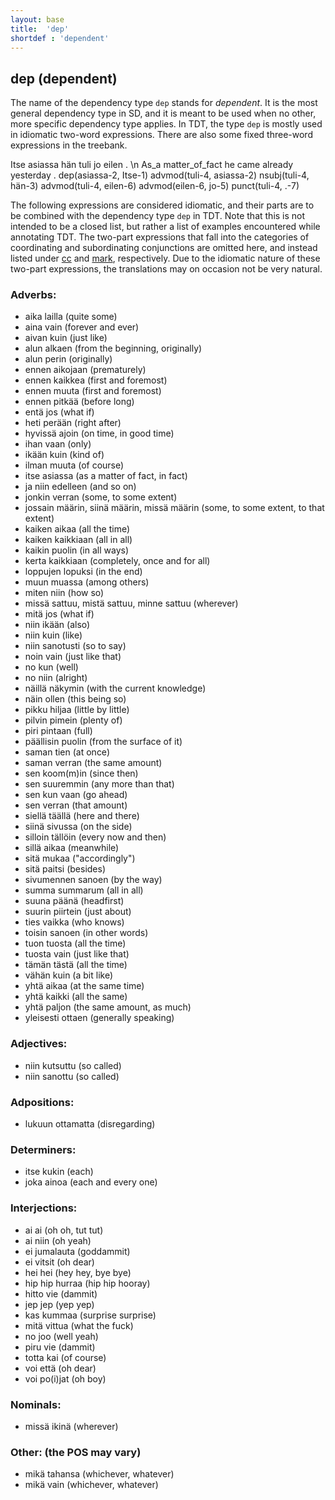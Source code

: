 ```yaml
---
layout: base
title:  'dep'
shortdef : 'dependent'
---
```


## dep (dependent) <a name="sec-dep"></a>

The name of the dependency type `dep` stands for *dependent*. It is the most general dependency type in SD, and it is meant to be used when no other, more specific dependency type applies. In TDT, the type `dep` is mostly used in idiomatic two-word expressions. There are also some fixed three-word expressions in the treebank.


<!-- fname:dep.pdf -->
<div class="sd-parse">
Itse asiassa hän tuli jo eilen . \n As_a matter_of_fact he came already yesterday .
dep(asiassa-2, Itse-1)
advmod(tuli-4, asiassa-2)
nsubj(tuli-4, hän-3)
advmod(tuli-4, eilen-6)
advmod(eilen-6, jo-5)
punct(tuli-4, .-7)
</div>

<!--details-->

The following expressions are considered idiomatic, and their parts are to be combined with the dependency type `dep` in TDT. Note that this is not intended to be a closed list, but rather a list of examples encountered while annotating TDT. The two-part expressions that fall into the categories of coordinating and subordinating conjunctions are omitted here, and instead listed under <a href="http://universaldependencies.github.io/docs/fi/cc.html">cc</a> and <a href="http://universaldependencies.github.io/docs/fi/mark.html">mark</a>, respectively. Due to the idiomatic nature of these two-part expressions, the translations may on occasion not be very natural.

### Adverbs:


+ aika lailla (quite some)
+ aina vain (forever and ever)
+ aivan kuin (just like)
+ alun alkaen (from the beginning, originally)
+ alun perin (originally)
+ ennen aikojaan (prematurely)
+ ennen kaikkea (first and foremost)
+ ennen muuta (first and foremost)
+ ennen pitkää (before long)
+ entä jos (what if)
+ heti perään (right after)
+ hyvissä ajoin (on time, in good time)
+ ihan vaan (only)
+ ikään kuin (kind of)
+ ilman muuta (of course)
+ itse asiassa (as a matter of fact, in fact)
+ ja niin edelleen (and so on)
+ jonkin verran (some, to some extent)
+ jossain määrin, siinä määrin, missä määrin (some, to some extent, to that extent)
+ kaiken aikaa (all the time)
+ kaiken kaikkiaan (all in all)
+ kaikin puolin (in all ways)
+ kerta kaikkiaan (completely, once and for all)
+ loppujen lopuksi (in the end)
+ muun muassa (among others)
+ miten niin (how so)
+ missä sattuu, mistä sattuu, minne sattuu (wherever)
+ mitä jos (what if)
+ niin ikään (also)
+ niin kuin (like)
+ niin sanotusti (so to say)
+ noin vain (just like that)
+ no kun (well)
+ no niin (alright)
+ näillä näkymin (with the current knowledge)
+ näin ollen (this being so)
+ pikku hiljaa (little by little)
+ pilvin pimein (plenty of)
+ piri pintaan (full)
+ päällisin puolin (from the surface of it)
+ saman tien (at once)
+ saman verran (the same amount)
+ sen koom(m)in (since then)
+ sen suuremmin (any more than that)
+ sen kun vaan (go ahead)
+ sen verran (that amount)
+ siellä täällä (here and there)
+ siinä sivussa (on the side)
+ silloin tällöin (every now and then)
+ sillä aikaa (meanwhile)
+ sitä mukaa ("accordingly")
+ sitä paitsi (besides)
+ sivumennen sanoen (by the way)
+ summa summarum (all in all)
+ suuna päänä (headfirst)
+ suurin piirtein (just about)
+ ties vaikka (who knows)
+ toisin sanoen (in other words)
+ tuon tuosta (all the time)
+ tuosta vain (just like that)
+ tämän tästä (all the time)
+ vähän kuin (a bit like)
+ yhtä aikaa (at the same time)
+ yhtä kaikki (all the same)
+ yhtä paljon (the same amount, as much)
+ yleisesti ottaen (generally speaking)


### Adjectives:


+ niin kutsuttu (so called)
+ niin sanottu (so called)


### Adpositions:


+ lukuun ottamatta (disregarding)


### Determiners:


+ itse kukin (each)
+ joka ainoa (each and every one)


### Interjections:


+ ai ai (oh oh, tut tut)
+ ai niin (oh yeah)
+ ei jumalauta (goddammit)
+ ei vitsit (oh dear)
+ hei hei (hey hey, bye bye)
+ hip hip hurraa (hip hip hooray)
+ hitto vie (dammit)
+ jep jep (yep yep)
+ kas kummaa (surprise surprise)
+ mitä vittua (what the fuck)
+ no joo (well yeah)
+ piru vie (dammit)
+ totta kai (of course)
+ voi että (oh dear)
+ voi po(i)jat (oh boy)


### Nominals:


+ missä ikinä (wherever)


### Other: (the POS may vary)


+ mikä tahansa (whichever, whatever)
+ mikä vain (whichever, whatever)


